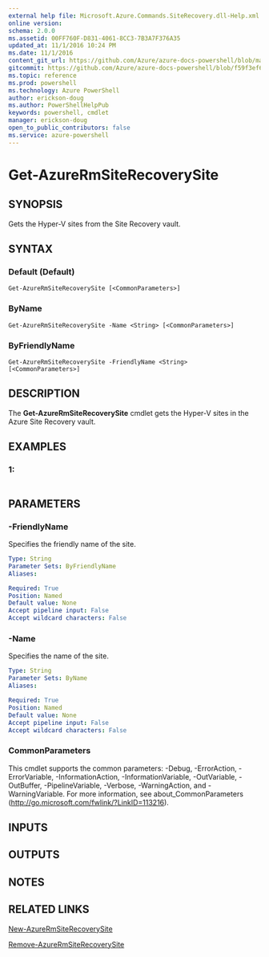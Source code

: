 ```yaml
---
external help file: Microsoft.Azure.Commands.SiteRecovery.dll-Help.xml
online version: 
schema: 2.0.0
ms.assetid: 00FF760F-D831-4061-8CC3-7B3A7F376A35
updated_at: 11/1/2016 10:24 PM
ms.date: 11/1/2016
content_git_url: https://github.com/Azure/azure-docs-powershell/blob/master/azureps-cmdlets-docs/ResourceManager/AzureRM.SiteRecovery/v1.1.11/Get-AzureRmSiteRecoverySite.md
gitcommit: https://github.com/Azure/azure-docs-powershell/blob/f59f3ef60bc592383812213e69fd77ba950759ed/azureps-cmdlets-docs/ResourceManager/AzureRM.SiteRecovery/v1.1.11/Get-AzureRmSiteRecoverySite.md
ms.topic: reference
ms.prod: powershell
ms.technology: Azure PowerShell
author: erickson-doug
ms.author: PowerShellHelpPub
keywords: powershell, cmdlet
manager: erickson-doug
open_to_public_contributors: false
ms.service: azure-powershell
---
```


# Get-AzureRmSiteRecoverySite

## SYNOPSIS
Gets the Hyper-V sites from the Site Recovery vault.

## SYNTAX

### Default (Default)
```
Get-AzureRmSiteRecoverySite [<CommonParameters>]
```

### ByName
```
Get-AzureRmSiteRecoverySite -Name <String> [<CommonParameters>]
```

### ByFriendlyName
```
Get-AzureRmSiteRecoverySite -FriendlyName <String> [<CommonParameters>]
```

## DESCRIPTION
The **Get-AzureRmSiteRecoverySite** cmdlet gets the Hyper-V sites in the Azure Site Recovery vault.

## EXAMPLES

### 1:
```

```

## PARAMETERS

### -FriendlyName
Specifies the friendly name of the site.

```yaml
Type: String
Parameter Sets: ByFriendlyName
Aliases: 

Required: True
Position: Named
Default value: None
Accept pipeline input: False
Accept wildcard characters: False
```

### -Name
Specifies the name of the site.

```yaml
Type: String
Parameter Sets: ByName
Aliases: 

Required: True
Position: Named
Default value: None
Accept pipeline input: False
Accept wildcard characters: False
```

### CommonParameters
This cmdlet supports the common parameters: -Debug, -ErrorAction, -ErrorVariable, -InformationAction, -InformationVariable, -OutVariable, -OutBuffer, -PipelineVariable, -Verbose, -WarningAction, and -WarningVariable. For more information, see about_CommonParameters (http://go.microsoft.com/fwlink/?LinkID=113216).

## INPUTS

## OUTPUTS

## NOTES

## RELATED LINKS

[New-AzureRmSiteRecoverySite](xref:ResourceManager/AzureRM.SiteRecovery/v1.1.11/New-AzureRmSiteRecoverySite.md)

[Remove-AzureRmSiteRecoverySite](xref:ResourceManager/AzureRM.SiteRecovery/v1.1.11/Remove-AzureRmSiteRecoverySite.md)



